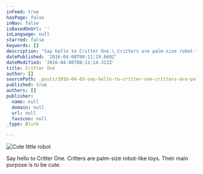 ```yaml
---
inFeed: true
hasPage: false
inNav: false
isBasedOnUrl: ''
inLanguage: null
starred: false
keywords: []
description: "Say hello to Critter One.\_Critters are palm-size robot-like toys. Their main purpose is to be cute."
datePublished: '2016-04-08T08:11:19.669Z'
dateModified: '2016-04-08T08:11:14.313Z'
title: Critter One
author: []
sourcePath: _posts/2016-04-03-say-hello-to-critter-one-critters-are-palm-size-robot-like.md
published: true
authors: []
publisher:
  name: null
  domain: null
  url: null
  favicon: null
_type: Blurb

---
```

![Cute little robot](https://the-grid-user-content.s3-us-west-2.amazonaws.com/7b352b29-b09a-4228-952c-793b5b943f22.png)

Say hello to Critter One. Critters are palm-size robot-like toys. Their main purpose is to be cute.